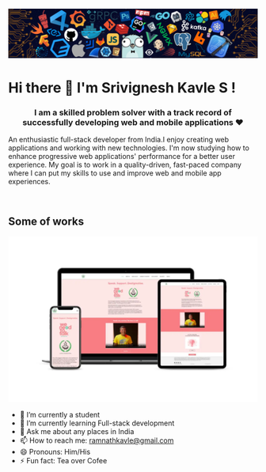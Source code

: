 ![Header Image](header.png)

# Hi there 👋 I'm Srivignesh Kavle S ! </h1>

<h3 align="center">I am a skilled problem solver with a track record of successfully developing web and mobile applications ❤</h3>  


<div align="left">

 An enthusiastic full-stack developer from India.I enjoy creating web applications and working with new technologies. I'm now studying how to enhance progressive web applications' performance for a better user experience. My goal is to work in a quality-driven, fast-paced company where I can put my skills to use and improve web and mobile app experiences. 

  <br />
  </div>
  
## Some of works
  ![](weneedtotalk.jpg)

  
 - 🔭 I’m currently a student
- 🌱 I’m currently learning Full-stack development
- 💬 Ask me about any places in India
- 📫 How to reach me: ramnathkavle@gmail.com
- 😄 Pronouns: Him/His
- ⚡ Fun fact: Tea over Cofee

